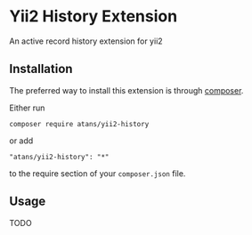 Yii2 History Extension
===================
An active record history extension for yii2

Installation
------------

The preferred way to install this extension is through [composer](http://getcomposer.org/download/).

Either run

```
composer require atans/yii2-history
```

or add

```
"atans/yii2-history": "*"
```

to the require section of your `composer.json` file.


Usage
-----

TODO